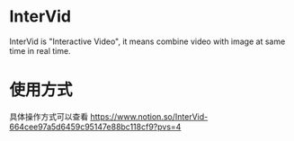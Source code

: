 # InterVid
InterVid is "Interactive Video", it means combine video with image at same time in real time.

# 使用方式
具体操作方式可以查看
https://www.notion.so/InterVid-664cee97a5d6459c95147e88bc118cf9?pvs=4
